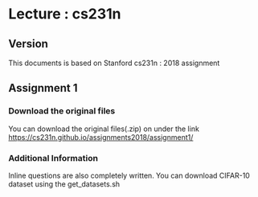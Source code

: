 # Lecture : cs231n

## Version
This documents is based on Stanford cs231n : 2018 assignment

## Assignment 1
### Download the original files
You can download the original files(.zip) on under the link
https://cs231n.github.io/assignments2018/assignment1/

### Additional Information
Inline questions are also completely written.
You can download CIFAR-10 dataset using  the get_datasets.sh
